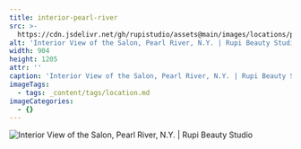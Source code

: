 ```yaml
---
title: interior-pearl-river
src: >-
  https://cdn.jsdelivr.net/gh/rupistudio/assets@main/images/locations/pearl-river-interior.jpeg
alt: 'Interior View of the Salon, Pearl River, N.Y. | Rupi Beauty Studio'
width: 904
height: 1205
attr: ''
caption: 'Interior View of the Salon, Pearl River, N.Y. | Rupi Beauty Studio'
imageTags:
  - tags: _content/tags/location.md
imageCategories:
  - {}
---
```


![Interior View of the Salon, Pearl River, N.Y. | Rupi Beauty Studio](https://cdn.jsdelivr.net/gh/rupistudio/assets@main/images/locations/pearl-river-interior.jpeg "Interior View of the Salon, Pearl River, N.Y. | Rupi Beauty Studio")
